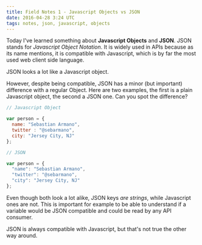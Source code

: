 ```yaml
---
title: Field Notes 1 - Javascript Objects vs JSON
date: 2016-04-28 3:24 UTC
tags: notes, json, javascript, objects
---
```


Today I've learned something about **Javascript Objects** and **JSON**. JSON
stands for _Javascript Object Notation_. It is widely used in APIs because as
its name mentions, it is compatible with Javascript, which is by far the most
used web client side language.

JSON looks a lot like a Javascript object.

However, despite being compatible, JSON has a minor (but important) difference
with a regular Object. Here are two examples, the first is a plain Javascript
object, the second a JSON one. Can you spot the difference?

```Javascript
// Javascript Object

var person = {
  name: "Sebastian Armano",
  twitter : "@sebarmano",
  city: "Jersey City, NJ"
};
```
```Javascript
// JSON

var person = {
  "name": "Sebastian Armano",
  "twitter": "@sebarmano",
  "city": "Jersey City, NJ"
};
```

Even though both look a lot alike, JSON keys _are strings_, while Javascript
ones are not. This is important for example to be able to understand if a
variable would be JSON compatible and could be read by any API consumer.

JSON is always compatible with Javascript, but that's not true the other way
around.
